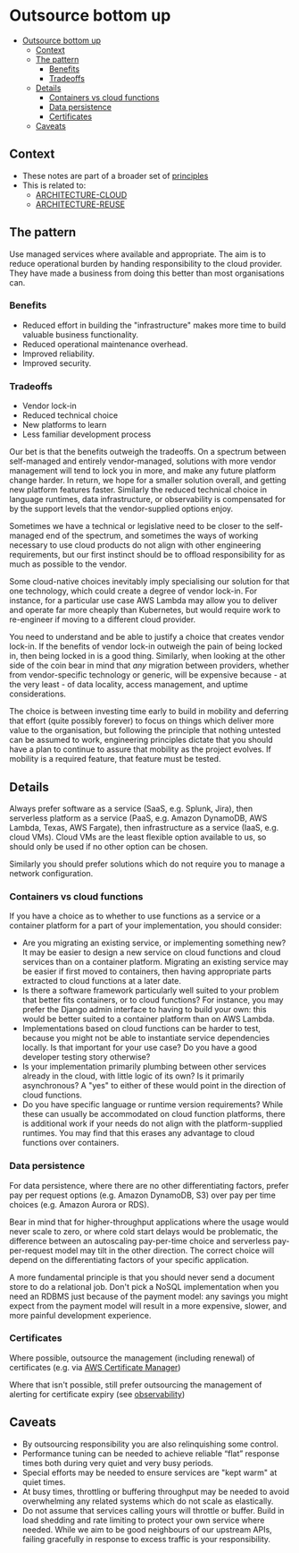 # Outsource bottom up

- [Outsource bottom up](#outsource-bottom-up)
  - [Context](#context)
  - [The pattern](#the-pattern)
    - [Benefits](#benefits)
    - [Tradeoffs](#tradeoffs)
  - [Details](#details)
    - [Containers vs cloud functions](#containers-vs-cloud-functions)
    - [Data persistence](#data-persistence)
    - [Certificates](#certificates)
  - [Caveats](#caveats)

## Context

- These notes are part of a broader set of [principles](../principles.md)
- This is related to:
  - [ARCHITECTURE-CLOUD](https://digital.nhs.uk/about-nhs-digital/our-work/nhs-digital-architecture/principles/public-cloud-first)
  - [ARCHITECTURE-REUSE](https://digital.nhs.uk/about-nhs-digital/our-work/nhs-digital-architecture/principles/reuse-before-buy-build)

## The pattern

Use managed services where available and appropriate. The aim is to reduce operational burden by handing responsibility to the cloud provider. They have made a business from doing this better than most organisations can.

### Benefits

- Reduced effort in building the "infrastructure" makes more time to build valuable business functionality.
- Reduced operational maintenance overhead.
- Improved reliability.
- Improved security.

### Tradeoffs

- Vendor lock-in
- Reduced technical choice
- New platforms to learn
- Less familiar development process

Our bet is that the benefits outweigh the tradeoffs.  On a spectrum between self-managed and entirely vendor-managed, solutions with more vendor management will tend to lock you in more, and make any future platform change harder. In return, we hope for a smaller solution overall, and getting new platform features faster.  Similarly the reduced technical choice in language runtimes, data infrastructure, or observability is compensated for by the support levels that the vendor-supplied options enjoy.

Sometimes we have a technical or legislative need to be closer to the self-managed end of the spectrum, and sometimes the ways of working necessary to use cloud products do not align with other engineering requirements, but our first instinct should be to offload responsibility for as much as possible to the vendor.

Some cloud-native choices inevitably imply specialising our solution for that one technology, which could create a degree of vendor lock-in.  For instance, for a particular use case AWS Lambda may allow you to deliver and operate far more cheaply than Kubernetes, but would require work to re-engineer if moving to a different cloud provider.

You need to understand and be able to justify a choice that creates vendor lock-in.  If the benefits of vendor lock-in outweigh the pain of being locked in, then being locked in is a good thing.  Similarly, when looking at the other side of the coin bear in mind that *any* migration between providers, whether from vendor-specific technology or generic, will be expensive because - at the very least - of data locality, access management, and uptime considerations.

The choice is between investing time early to build in mobility and deferring that effort (quite possibly forever) to focus on things which deliver more value to the organisation, but following the principle that nothing untested can be assumed to work, engineering principles dictate that you should have a plan to continue to assure that mobility as the project evolves.  If mobility is a required feature, that feature must be tested.

## Details

Always prefer software as a service (SaaS, e.g. Splunk, Jira), then serverless platform as a service (PaaS, e.g. Amazon DynamoDB, AWS Lambda, Texas, AWS Fargate), then infrastructure as a service (IaaS, e.g. cloud VMs). Cloud VMs are the least flexible option available to us, so should only be used if no other option can be chosen.

Similarly you should prefer solutions which do not require you to manage a network configuration.

### Containers vs cloud functions

If you have a choice as to whether to use functions as a service or a container platform for a part of your implementation, you should consider:

- Are you migrating an existing service, or implementing something new?  It may be easier to design a new service on cloud functions and cloud services than on a container platform.  Migrating an existing service may be easier if first moved to containers, then having appropriate parts extracted to cloud functions at a later date.
- Is there a software framework particularly well suited to your problem that better fits containers, or to cloud functions?  For instance, you may prefer the Django admin interface to having to build your own: this would be better suited to a container platform than on AWS Lambda.
- Implementations based on cloud functions can be harder to test, because you might not be able to instantiate service dependencies locally.  Is that important for your use case?  Do you have a good developer testing story otherwise?
- Is your implementation primarily plumbing between other services already in the cloud, with little logic of its own?  Is it primarily asynchronous?  A "yes" to either of these would point in the direction of cloud functions.
- Do you have specific language or runtime version requirements?  While these can usually be accommodated on cloud function platforms, there is additional work if your needs do not align with the platform-supplied runtimes.  You may find that this erases any advantage to cloud functions over containers.

### Data persistence

For data persistence, where there are no other differentiating factors, prefer pay per request options (e.g. Amazon DynamoDB, S3) over pay per time choices (e.g. Amazon Aurora or RDS).

Bear in mind that for higher-throughput applications where the usage would never scale to zero, or where cold start delays would be problematic, the difference between an autoscaling pay-per-time choice and serverless pay-per-request model may tilt in the other direction. The correct choice will depend on the differentiating factors of your specific application.

A more fundamental principle is that you should never send a document store to do a relational job.  Don't pick a NoSQL implementation when you need an RDBMS just because of the payment model: any savings you might expect from the payment model will result in a more expensive, slower, and more painful development experience.

### Certificates

Where possible, outsource the management (including renewal) of certificates (e.g. via [AWS Certificate Manager](https://aws.amazon.com/certificate-manager/))

Where that isn't possible, still prefer outsourcing the management of alerting for certificate expiry (see [observability](../practices/observability.md))

## Caveats

- By outsourcing responsibility you are also relinquishing some control.
- Performance tuning can be needed to achieve reliable “flat” response times both during very quiet and very busy periods.
- Special efforts may be needed to ensure services are "kept warm" at quiet times.
- At busy times, throttling or buffering throughput may be needed to avoid overwhelming any related systems which do not scale as elastically.
- Do not assume that services calling yours will throttle or buffer.  Build in load shedding and rate limiting to protect your own service where needed.  While we aim to be good neighbours of our upstream APIs, failing gracefully in response to excess traffic is your responsibility.
